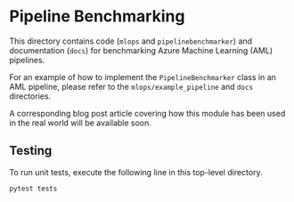 # Pipeline Benchmarking

This directory contains code (`mlops` and `pipelinebenchmarker`) and documentation (`docs`) for benchmarking Azure Machine Learning (AML) pipelines.

For an example of how to implement the `PipelineBenchmarker` class in an AML pipeline, please refer to the `mlops/example_pipeline` and `docs` directories.

A corresponding blog post article covering how this module has been used in the real world will be available soon.

## Testing

To run unit tests, execute the following line in this top-level directory.

```cmd
pytest tests
```
